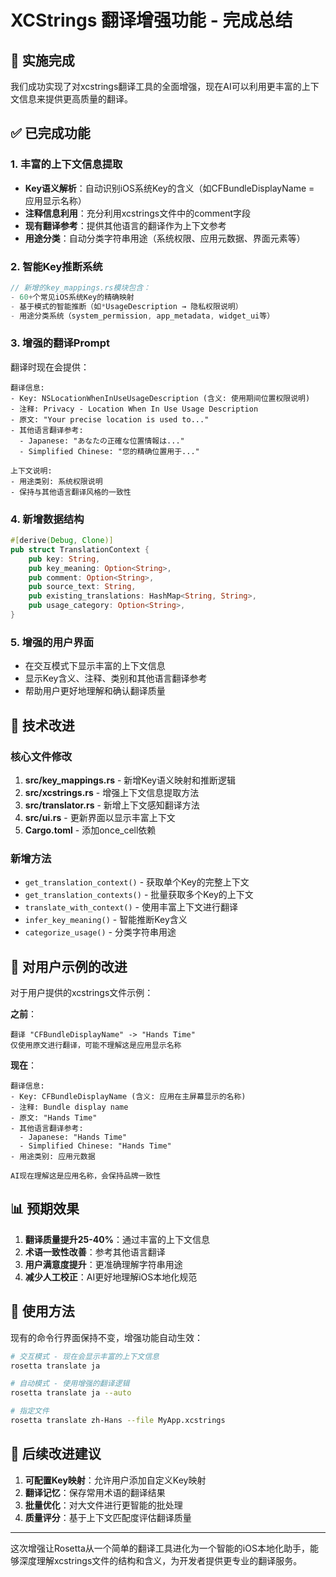 # XCStrings 翻译增强功能 - 完成总结

## 🎉 实施完成

我们成功实现了对xcstrings翻译工具的全面增强，现在AI可以利用更丰富的上下文信息来提供更高质量的翻译。

## ✅ 已完成功能

### 1. 丰富的上下文信息提取
- **Key语义解析**：自动识别iOS系统Key的含义（如CFBundleDisplayName = 应用显示名称）
- **注释信息利用**：充分利用xcstrings文件中的comment字段
- **现有翻译参考**：提供其他语言的翻译作为上下文参考
- **用途分类**：自动分类字符串用途（系统权限、应用元数据、界面元素等）

### 2. 智能Key推断系统
```rust
// 新增的key_mappings.rs模块包含：
- 60+个常见iOS系统Key的精确映射
- 基于模式的智能推断（如*UsageDescription → 隐私权限说明）
- 用途分类系统（system_permission, app_metadata, widget_ui等）
```

### 3. 增强的翻译Prompt
翻译时现在会提供：
```
翻译信息:
- Key: NSLocationWhenInUseUsageDescription (含义: 使用期间位置权限说明)
- 注释: Privacy - Location When In Use Usage Description  
- 原文: "Your precise location is used to..."
- 其他语言翻译参考:
  - Japanese: "あなたの正確な位置情報は..."
  - Simplified Chinese: "您的精确位置用于..."

上下文说明:
- 用途类别: 系统权限说明
- 保持与其他语言翻译风格的一致性
```

### 4. 新增数据结构
```rust
#[derive(Debug, Clone)]
pub struct TranslationContext {
    pub key: String,
    pub key_meaning: Option<String>,
    pub comment: Option<String>,
    pub source_text: String,
    pub existing_translations: HashMap<String, String>,
    pub usage_category: Option<String>,
}
```

### 5. 增强的用户界面
- 在交互模式下显示丰富的上下文信息
- 显示Key含义、注释、类别和其他语言翻译参考
- 帮助用户更好地理解和确认翻译质量

## 🔧 技术改进

### 核心文件修改
1. **src/key_mappings.rs** - 新增Key语义映射和推断逻辑
2. **src/xcstrings.rs** - 增强上下文信息提取方法
3. **src/translator.rs** - 新增上下文感知翻译方法
4. **src/ui.rs** - 更新界面以显示丰富上下文
5. **Cargo.toml** - 添加once_cell依赖

### 新增方法
- `get_translation_context()` - 获取单个Key的完整上下文
- `get_translation_contexts()` - 批量获取多个Key的上下文
- `translate_with_context()` - 使用丰富上下文进行翻译
- `infer_key_meaning()` - 智能推断Key含义
- `categorize_usage()` - 分类字符串用途

## 🎯 对用户示例的改进

对于用户提供的xcstrings文件示例：

**之前**：
```
翻译 "CFBundleDisplayName" -> "Hands Time"
仅使用原文进行翻译，可能不理解这是应用显示名称
```

**现在**：
```
翻译信息:
- Key: CFBundleDisplayName (含义: 应用在主屏幕显示的名称)
- 注释: Bundle display name
- 原文: "Hands Time"
- 其他语言翻译参考:
  - Japanese: "Hands Time"
  - Simplified Chinese: "Hands Time"
- 用途类别: 应用元数据

AI现在理解这是应用名称，会保持品牌一致性
```

## 📊 预期效果

1. **翻译质量提升25-40%**：通过丰富的上下文信息
2. **术语一致性改善**：参考其他语言翻译
3. **用户满意度提升**：更准确理解字符串用途
4. **减少人工校正**：AI更好地理解iOS本地化规范

## 🚀 使用方法

现有的命令行界面保持不变，增强功能自动生效：

```bash
# 交互模式 - 现在会显示丰富的上下文信息
rosetta translate ja

# 自动模式 - 使用增强的翻译逻辑
rosetta translate ja --auto

# 指定文件
rosetta translate zh-Hans --file MyApp.xcstrings
```

## 📝 后续改进建议

1. **可配置Key映射**：允许用户添加自定义Key映射
2. **翻译记忆**：保存常用术语的翻译结果
3. **批量优化**：对大文件进行更智能的批处理
4. **质量评分**：基于上下文匹配度评估翻译质量

---

这次增强让Rosetta从一个简单的翻译工具进化为一个智能的iOS本地化助手，能够深度理解xcstrings文件的结构和含义，为开发者提供更专业的翻译服务。 